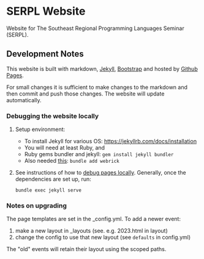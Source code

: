# SERPL Website

Website for The Southeast Regional Programming Languages Seminar (SERPL).

## Development Notes

This website is built with markdown, [Jekyll](https://jekyllrb.com/), [Bootstrap](https://getbootstrap.com/docs/5.2/getting-started/introduction/) and hosted by [Github Pages](https://pages.github.com/).

For small changes it is sufficient to make changes to the markdown and then commit and push those changes.
The website will update automatically.

### Debugging the website locally

1. Setup environment: 
   - To install Jekyll for various OS: <https://jekyllrb.com/docs/installation>
   - You will need at least Ruby, and
   - Ruby gems bundler and jekyll: `gem install jekyll bundler`
   - Also needed [this](https://github.com/jekyll/jekyll/issues/8523): `bundle add webrick`
   
2. See instructions of how to [debug pages locally](https://docs.github.com/en/pages/setting-up-a-github-pages-site-with-jekyll/testing-your-github-pages-site-locally-with-jekyll#building-your-site-locally).
   Generally, once the dependencies are set up, run:
   
    ```
    bundle exec jekyll serve
    ```

### Notes on upgrading

The page templates are set in the _config.yml. To add a newer event:

1. make a new layout in _layouts (see. e.g. 2023.html in layout)
2. change the config to use that new layout (see `defaults` in config.yml)

The "old" events will retain their layout using the scoped paths.